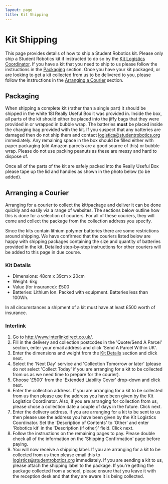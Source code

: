 ```yaml
---
layout: page
title: Kit Shipping
---
```


# Kit Shipping

This page provides details of how to ship a Student Robotics kit. Please only ship a Student Robotics kit if instructed to do so by the [Kit Logistics Coordinator](mailto:logistics@studentrobotics.org). If you have a kit that you need to ship to us please follow the instructions in the [Packaging](#packaging) section. Once you have your kit packaged, or are looking to get a kit collected from us to be delivered to you, please follow the instructions in the [Arranging a Courier](#arranging-a-courier) section.

## Packaging
When shipping a complete kit (rather than a single part) it should be shipped in the white 18l Really Useful Box it was provided in. Inside the box, all parts of the kit should either be placed into the jiffy bags that they were provided in or wrapped in bubble wrap. The batteries **must** be placed inside the charging bag provided with the kit. If you suspect that any batteries are damaged then do not ship them and contact <logistics@studentrobotics.org> immediately. Any remaining space in the box should be filled either with paper packaging (old Amazon parcels are a good source of this) or bubble wrap. Please do not use packing peanuts as these are messy and hard to dispose of.

Once all of the parts of the kit are safely packed into the Really Useful Box please tape up the lid and handles as shown in the photo below (to be added).

## Arranging a Courier
Arranging for a courier to collect the kit/package and deliver it can be done quickly and easily via a range of websites. The sections below outline how this is done for a selection of couriers. For all of these couriers, they will come and collect the package from the collection address you specify.

Since the kits contain lithium polymer batteries there are some restrictions around shipping. We have confirmed that the couriers listed below are happy with shipping packages containing the size and quantity of batteries provided in the kit. Detailed step-by-step instructions for other couriers will be added to this page in due course.

### Kit Details

 * Dimensions: 48cm x 39cm x 20cm
 * Weight: 6kg
 * Value (for insurance): £500
 * Batteries: Lithium Ion. Packed with equipment. Batteries less than 100Wh.

In all circumstances a shipment of a kit must have at least £500 worth of insurance.

### Interlink
 1. Go to <http://www.interlinkdirect.co.uk/>.
 1. Fill in the delivery and collection postcodes in the 'Quote/Send A Parcel' section, enter your email address and click 'Send A Parcel Within UK'.
 1. Enter the dimensions and weight from the [Kit Details](#kit-details) section and click next.
 1. Select the 'Next Day' service and 'Collection Tomorrow or later' (please do not select 'Collect Today' if you are arranging for a kit to be collected from us as we need time to prepare for the courier).
 1. Choose '£500' from the 'Extended Liability Cover' drop-down and click next.
 1. Enter the collection address. If you are arranging for a kit to be collected from us then please use the address you have been given by the Kit Logistics Coordinator. Also, if you are arranging for collection from us, please chose a collection date a couple of days in the future. Click next.
 1. Enter the delivery address. If you are arranging for a kit to be sent to us then please use the address you have been given by the Kit Logistics Coordinator. Set the 'Description of Contents' to 'Other' and enter 'Robotics kit' in the 'Description (if other)' field. Click next.
 1. Follow the instructions on the remaining pages to pay. Please double check all of the information on the 'Shipping Confirmation' page before paying.
 1. You will now receive a shipping label. If you are arranging for a kit to be collected from us then please email this to <logistics@studentrobotics.org> immediately. If you are sending a kit to us, please attach the shipping label to the package. If you're getting the package collected from a school, please ensure that you leave it with the reception desk and that they are aware it is being collected.
